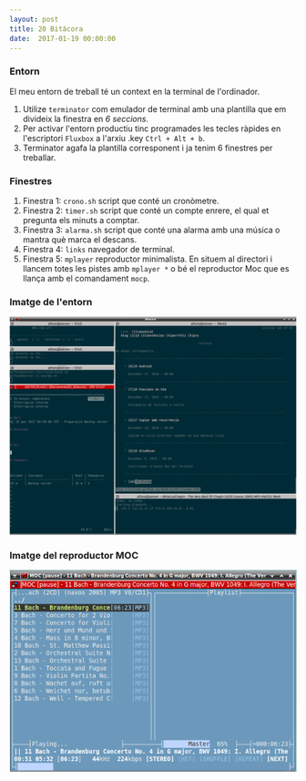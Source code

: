 ```yaml
---
layout: post
title: 20 Bitàcora
date:  2017-01-19 00:00:00
---
```


### Entorn

El meu entorn de treball té un context en la terminal de l'ordinador.

1. Utilize `terminator` com emulador de terminal amb una plantilla que em divideix la finestra en *6 seccions*.
2. Per activar l'entorn productiu tinc programades les tecles ràpides en l'escriptori `Fluxbox` a l'arxiu .key `Ctrl + Alt + b`.
3. Terminator agafa la plantilla corresponent i ja tenim 6 finestres per treballar.

### Finestres

1. Finestra 1: `crono.sh` script que conté un cronòmetre.
2. Finestra 2: `timer.sh` script que conté un compte enrere, el qual et pregunta els minuts a comptar.
3. Finestra 3: `alarma.sh` script que conté una alarma amb una música o mantra què marca el descans.
4. Finestra 4: `links` navegador de terminal.
5. Finestra 5: `mplayer` reproductor minimalista. En situem al directori i llancem totes les pistes amb `mplayer *` o bé el reproductor Moc que es llança amb el comandament `mocp`.

### Imatge de l'entorn

![bitacora](/img/bitacora.png)

### Imatge del reproductor MOC


![bitacora](/img/mocp.png)
